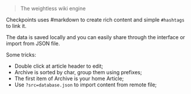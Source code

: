 > The weightless wiki engine

Checkpoints uses #markdown to create rich content and simple `#hashtags` to link it.

The data is saved locally and you can easily share through the interface or import from JSON file.

Some tricks:

 - Double click at article header to edit;
 - Archive is sorted by char, group them using prefixes;
 - The first item of Archive is your home Article;
 - Use `?src=database.json` to import content from remote file;
